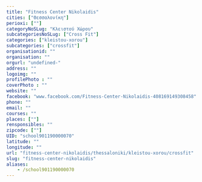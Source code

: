```yaml
---
title: "Fitness Center Nikolaidis"
cities: ["Θεσσαλονίκη"]
perioxi: [""]
categoryNoSLug: "Κλειστού Χώρου"
subcategoriesNoSLug: ["Cross Fit"]
categories: ["kleistou-xorou"]
subcategories: ["crossfit"]
organisationid: ""
organisation: ""
orgurl: "undefined-"
address: ""
logoimg: ""
profilePhoto : ""
coverPhoto : ""
website: ""
facebook: "www.facebook.com/Fitness-Center-Nikolaidis-408169149308458"
phone: ""
email: ""
courses: ""
places: [""]
rensponsibles: ""
zipcode: [""]
UID: "school901190000070"
latitude: ""
longitude: ""
url: "fitness-center-nikolaidis/thessaloniki/kleistou-xorou/crossfit"
slug: "fitness-center-nikolaidis"
aliases:
    - /school901190000070
---
```





